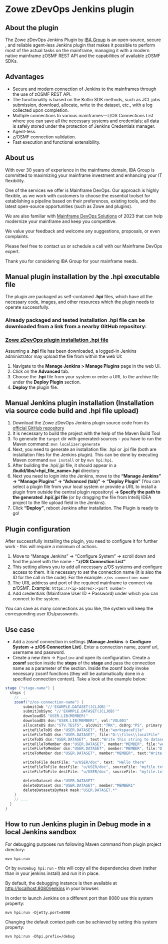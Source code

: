 # Zowe zDevOps Jenkins plugin

## About  the plugin
The Zowe zDevOps Jenkins Plugin by [IBA Group](https://ibagroupit.com/?utm_campaign=IBA_W-Mainframe&utm_source=jenkins&utm_medium=referral&utm_content=description_zdevops) is an open-source, secure , and reliable agent-less Jenkins plugin that makes it possible to perform most of the actual tasks on the mainframe, managing it with a modern native mainframe zOSMF REST API and the capabilities of available zOSMF SDKs.

## Advantages
- Secure and modern connection of Jenkins to the mainframes through the use of zOSMF REST API.
- The functionality is based on the Kotlin SDK methods, such as JCL jobs submission, download, allocate, write to the dataset, etc., with a log collected upon completion.
- Multiple connections to various mainframes—z/OS Connections List where you can save all the necessary systems and credentials; all data is safely stored under the protection of Jenkins Credentials manager.
- Agent-less.
- z/OSMF connection validation.
- Fast execution and functional extensibility.

## About us
With over 30 years of experience in the mainframe domain, IBA Group is committed to maximizing your mainframe investment and enhancing your IT flexibility.

One of the services we offer is Mainframe DevOps. Our approach is highly flexible, as we work with customers to choose the essential toolset for establishing a pipeline based on their preferences, existing tools, and the latest open-source opportunities (such as Zowe and plugins).

We are also familiar with [Mainframe DevOps Solutions](https://mainframe.ibagroupit.com/?utm_campaign=IBA_W-Mainframe&utm_source=jenkins&utm_medium=referral&utm_content=description_zdevops) of 2023 that can help modernize your mainframe and keep you competitive.

We value your feedback and welcome any suggestions, proposals, or even complaints.

Please feel free to contact us or schedule a call with our Mainframe DevOps expert.

Thank you for considering IBA Group for your mainframe needs.

## Manual plugin installation by the .hpi executable file
The plugin are packaged as self-contained <b>.hpi</b> files, which have all the necessary code, images, and other resources which the plugin needs to operate successfully.

### <b>Already packaged and tested installation .hpi file can be downloaded from a link from a nearby GitHub repository:</b>
### <b>[Zowe zDevOps plugin installation .hpi file](https://github.com/IBA-mainframe-dev/Global-Repository-for-Mainframe-Developers/blob/master/Jenkins%20zOS%20DevOps%20plugin%20installable%20hpi/zos-devops.hpi)</b>

Assuming a <b>.hpi</b> file has been downloaded, a logged-in Jenkins administrator may upload the file from within the web UI:
1. Navigate to the <b>Manage Jenkins > Manage Plugins</b> page in the web UI.
2. Click on the <b>Advanced</b> tab.
3. Choose the <b>.hpi</b> file from your system or enter a URL to the archive file under the <b>Deploy Plugin</b> section.
4. <b>Deploy</b> the plugin file.

## Manual Jenkins plugin installation (Installation via source code build and .hpi file upload)
1. Download the Zowe zDevOps Jenkins plugin source code from its [official GitHub repository](https://github.com/jenkinsci/zdevops-plugin)
2. It is necessary to build the project with the help of the Maven Build Tool
3. To generate the ```target``` dir with generated-sources - you have to run the Maven command: ```mvn localizer:generate```
4. Next, you need to generate an installation file: .hpi or .jpi file (both are installation files for the Jenkins plugin). This can be done by executing Maven command ```mvn install``` or by ```mvn hpi:hpi```.
5. After building the .hpi/.jpi file, it should appear in a <b><Plugin-project-name>/build/libs/<hpi_file_name>.hpi</b> directory
6. Next you need to login into the Jenkins, move to the <b>“Manage Jenkins” -> “Manage Plugins” -> “Advanced (tab)” -> “Deploy Plugin”</b> (You can select a plugin file from your local system or provide a URL to install a plugin from outside the central plugin repository) <b>-> Specify the path to the generated .hpi/.jpi file</b> (or by dragging the file from Intellij IDEA project to the file upload field in the Jenkins).
7. Click <b>“Deploy”</b>, reboot Jenkins after installation. The Plugin is ready to go!

## Plugin configuration
After successfully installing the plugin, you need to configure it for further work - this will require a minimum of actions.
1. Move to “Manage Jenkins” -> “Configure System” -> scroll down and find the panel with the name - <b>“z/OS Connection List”</b>
2. This setting allows you to add all necessary z/OS systems and configure access to them.
   It is necessary to set the connection name (it is also the ID for the call in the code). For the example: ```z/os-connection-name```
3. The URL address and port of the required mainframe to connect via z/OSMF. Example: ```https://<ip-addres>:<port number>```
4. Add credentials (Mainframe User ID + Password) under which you can connect to the system.

You can save as many connections as you like, the system will keep the corresponding user IDs/passwords.

## Use case
- Add a zosmf connection in settings (<b>Manage Jenkins -> Configure System -> z/OS Connection List</b>). Enter a connection name, zosmf url, username and password.
- Create a new item -> ```Pipeline``` and open its configuration.
  Create a <b>zosmf</b> section inside the <b>steps</b> of the <b>stage</b> and pass the connection name as a parameter of the section. Inside the zosmf body invoke necessary zosmf functions (they will be automatically done in a specified connection context). Take a look at the example below:
```groovy
stage ("stage-name") {
  steps {
    // ...
    zosmf("z/os-connection-name") {
        submitJob "//'EXAMPLE.DATASET(JCLJOB)'"
        submitJobSync "//'EXAMPLE.DATASET(JCLJOB)'"
        downloadDS "USER.LIB(MEMBER)"
        downloadDS dsn:"USER.LIB(MEMBER)", vol:"VOL001"
        allocateDS dsn:"STV.TEST5", alcUnit:"TRK", dsOrg:"PS", primary:1, secondary:1, recFm:"FB"
        writeFileToDS dsn:"USER.DATASET", file:"workspaceFile"
        writeFileToDS dsn:"USER.DATASET", file:"D:\\files\\localFile"
        writeToDS dsn:"USER.DATASET", text:"Write this string to dataset"
        writeFileToMember dsn:"USER.DATASET", member:"MEMBER", file:"workspaceFile"
        writeFileToMember dsn:"USER.DATASET", member:"MEMBER", file:"D:\\files\\localFile"
        writeToMember dsn:"USER.DATASET", member:"MEMBER", text:"Write this string to member"

        writeToFile destFile: "u/USER/doc", text: "Hello there"
        writeFileToFile destFile: "u/USER/doc", sourceFile: "myfile.txt"
        writeFileToFile destFile: "u/USER/doc", sourceFile: "myfile.txt", binary: "true"

        deleteDataset dsn:"USER.DATASET"
        deleteDataset dsn:"USER.DATASET", member:"MEMBER1"
        deleteDatasetsByMask mask:"USER.DATASET.*"
    }
    // ...
  }
}
```

## How to run Jenkins plugin in Debug mode in a local Jenkins sandbox

For debugging purposes run following Maven command from plugin project directory:

```mvn hpi:run```

Or by ```mvnDebug hpi:run``` - this will copy all the dependencies down (rather than in your jenkins install) and run it in place.

By default, the debugging instance is then available at [http://localhost:8080/jenkins](http://localhost:8080/jenkins) in your browser.

In order to launch Jenkins on a different port than 8080 use this system property:

```mvn hpi:run -Djetty.port=8090```

Changing the default context path can be achieved by setting this system property:

```mvn hpi:run -Dhpi.prefix=/debug```